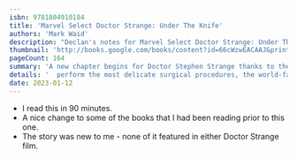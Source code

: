 ```yaml
---
isbn: 9781804910184
title: 'Marvel Select Doctor Strange: Under The Knife'
authors: 'Mark Waid'
description: "Declan's notes for Marvel Select Doctor Strange: Under The Knife by Mark Waid."
thumbnail: 'http://books.google.com/books/content?id=66cWzwEACAAJ&printsec=frontcover&img=1&zoom=5&source=gbs_api'
pageCount: 164
summary: 'A new chapter begins for Doctor Stephen Strange thanks to the miraculous regeneration of his damaged hands. With his nimble fingers once more able to'
details: '  perform the most delicate surgical procedures, the world-famous surgeon can now return to the operating theatre. But what does this mean for his life as a master of the mystic arts? Can he be both a neurosurgeon and the Sorcerer Supreme? All magic comes at a cost, and it seems that this is one boon the good doctor will be paying for in the most deadly way!'
date: 2023-01-12
---
```


- I read this in 90 minutes.
- A nice change to some of the books that I had been reading prior to this one.
- The story was new to me - none of it featured in either Doctor Strange film.
